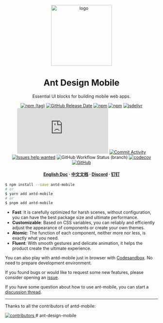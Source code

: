 <div align="center">

  <img src="https://gw.alipayobjects.com/zos/bmw-prod/b2c7ff8b-eba0-4af9-9dd5-0b5b17f42c57.svg" alt="logo" width="200" height="auto" />
  <h1>Ant Design Mobile</h1>

  <p>
    Essential UI blocks for building mobile web apps. 
  </p>

[![npm (tag)](https://img.shields.io/npm/v/antd-mobile)](https://www.npmjs.com/package/antd-mobile)
[![GitHub Release Date](https://img.shields.io/github/release-date/ant-design/ant-design-mobile)](https://github.com/ant-design/ant-design-mobile/releases)
[![npm](https://img.shields.io/npm/dw/antd-mobile)](https://www.npmjs.com/package/antd-mobile)
[![npm](https://img.shields.io/npm/dw/antd-mobile-v5-count?label=downloads%285.x%29)](https://www.npmjs.com/package/antd-mobile)
[![jsdelivr](https://img.shields.io/jsdelivr/npm/hm/antd-mobile)](https://www.jsdelivr.com/package/npm/antd-mobile)
[![gzip size](https://img.badgesize.io/https:/unpkg.com/antd-mobile/umd/antd-mobile.js?label=gzip%20size&compression=gzip)](https://unpkg.com/browse/antd-mobile@5/umd/antd-mobile.js)
[![Commit Activity](https://img.shields.io/github/commit-activity/m/ant-design/ant-design-mobile/master)](https://github.com/ant-design/ant-design-mobile/graphs/contributors)
[![Issues help wanted](https://img.shields.io/github/issues-raw/ant-design/ant-design-mobile/help%20wanted?label=help%20wanted)](https://github.com/ant-design/ant-design-mobile/issues?q=is%3Aissue+is%3Aopen+label%3A%22help+wanted%22)
![GitHub Workflow Status (branch)](https://img.shields.io/github/workflow/status/ant-design/ant-design-mobile/Check/v5)
[![codecov](https://img.shields.io/codecov/c/gh/ant-design/ant-design-mobile?token=2kJyJBg1nK)](https://codecov.io/gh/ant-design/ant-design-mobile)
[![GitHub](https://img.shields.io/github/license/ant-design/ant-design-mobile)](https://github.com/ant-design/ant-design-mobile)

  <h4>
    <a href="https://mobile.ant.design">English Doc</a>
  <span> · </span>
    <a href="https://mobile.ant.design/zh">中文文档</a>
  <span> · </span>
    <a href="https://discord.gg/jmNvw4WFYn">Discord</a>
  <span> · </span>
    <a href="https://gw.alipayobjects.com/mdn/rms_25513e/afts/img/A*hBjlR4nUWjkAAAAAAAAAAAAAARQnAQ">钉钉</a>
  </h4>
</div>

```bash
$ npm install --save antd-mobile
# or
$ yarn add antd-mobile
# or
$ pnpm add antd-mobile
```

- **Fast**: It is carefully optimized for harsh scenes, without configuration, you can have the best package size and
  ultimate performance.
- **Customizable**: Based on CSS variables, you can reliably and efficiently adjust the appearance of components or
  create your own themes.
- **Atomic**: The function of each component, neither more nor less, is exactly what you need.
- **Fluent**: With smooth gestures and delicate animation, it helps the product create the ultimate experience.

You can also play with antd-mobile just in browser
with [Codesandbox](https://codesandbox.io/s/antd-mobile-snrxr?file=/package.json). No need to prepare development
environment.

If you found bugs or would like to request some new features, please consider opening
an [issue](https://github.com/ant-design/ant-design-mobile/issues/new).

If you have some question about how to use ant-mobile, you can start
a [discussion thread](https://github.com/ant-design/ant-design-mobile/discussions).

---

Thanks to all the contributors of antd-mobile:

<a href="https://github.com/ant-design/ant-design-mobile/graphs/contributors">
  <img src="https://opencollective.com/ant-design-mobile/contributors.svg?width=960&button=false" alt="contributors" />
</a>
# ant-design-mobile
